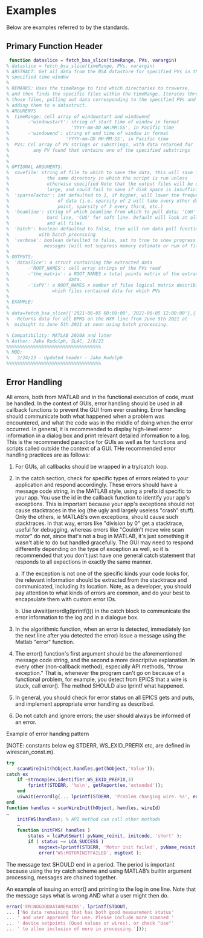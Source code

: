 # Examples

Below are examples referred to by the standards.

## Primary Function Header

```matlab
 function dataslice = fetch_bsa_slice(timeRange, PVs, varargin)
% dataslice = fetch_bsa_slice(timeRange, PVs, varargin)
% ABSTRACT: Get all data from the BSA datastore for specified PVs in the 
% specified time window
%
% REMARKS: Uses the timeRange to find which directories to traverse,
% and then finds the specific files within the timeRange. Iterates through
% those files, pulling out data corresponding to the specified PVs and
% adding them to a datastruct.
% ARGUMENTS
%  timeRange: cell array of windowstart and windowend
%       -'windowstart': string of start time of window in format 
%                       'YYYY-mm-DD HH:MM:SS', in Pacific time
%       -'windowend': string of end time of window in format 
%                     'YYYY-mm-DD HH:MM:SS', in Pacific time
%  PVs: Cel array of PV strings or substrings, with data returned for
%         any PV found that contains one of the specified substrings
%
%
% OPTIONAL ARGUMENTS:
%  savefile: string of file to which to save the data, this will save in 
%              the same directory in which the script is run unless 
%              otherwise specified Note that the output files will be quite 
%              large, and could fail to save if disk space is insufficient
%  'sparseFactor': int defaulted to 1, if higher, will lower the frequency
%                  of data (i.e. sparsity of 2 will take every other data 
%                  point, sparsity of 3 every third, etc.)
%  'beamline': string of which beamline from which to pull data; 'CUH' for 
%              hard line, 'CUS' for soft line. Default will look at all PVs
%              and all files.
%  'batch': boolean defaulted to false, true will run data pull function 
%           with batch processing
%  'verbose': boolean defaulted to false, set to true to show progress 
%             messages (will not suppress memory estimate or num of files)
%
% OUTPUTS:
%  'dataslice': a struct containing the extracted data
%       -'ROOT_NAMES': cell array strings of the PVs read
%       -'the_matrix': a ROOT_NAMES x total points matrix of the extracted
%                      data.
%       -'isPV': a ROOT_NAMES x number of files logical matrix describing
%                which files contained data for which PVs
%
% EXAMPLE:
%
% data=fetch_bsa_slice({'2021-06-05 00:00:00','2021-06-05 12:00:00'},{'BPMS'},'beamline','CUH','batch',1)
%  -Returns data for all BPMS on the HXR line from June 5th 2021 at
%  midnight to June 5th 2021 at noon using batch processing.

% Compatibility: MATLAB 2020A and later
% Author: Jake Rudolph, SLAC, 2/9/23
%%%%%%%%%%%%%%%%%%%%%%%%%%%%%%%%%%%
% MOD:
%   3/24/23 - Updated header - Jake Rudolph
%%%%%%%%%%%%%%%%%%%%%%%%%%%%%%%%%%%
```
## Error Handling
All errors, both from MATLAB and in the functional execution of code, must be handled. In the context of GUIs, error handling should be used in all callback functions to prevent the GUI from ever crashing. Error handling should communicate both what happened when a problem was encountered, and what the code was in the middle of doing when the error occurred. In general, it is recommended to display high-level error information in a dialog box and print relevant detailed information to a log. This is the recommended paractice for GUIs as well as for functions and scripts called outside the context of a GUI. THe recommended error handling practices are as follows:

1. For GUIs, all callbacks should be wrapped in a try/catch loop.

2. In the catch section, check for specific types of errors related to your application and respond accordingly. These errors should have a message code string, in the MATLAB style, using a prefix id specific to your app. You use the id in the callback function to identify your app's exceptions. This is important because your app's exceptions should not cause stacktraces in the log (the ugly and largely useless "crash" stuff). Only the others, ie MATLAB’s own exceptions, should cause such stacktraces. In that way, errors like "division by 0" get a stacktrace, useful for debugging, whereas errors like "Couldn't move wire scan motor" do not, since that's not a bug in MATLAB, it's just something it wasn't able to do but handled gracefully. The GUI may need to respond differently depending on the type of exception as well, so it is recommended that you don't just have one general catch statement that responds to all expections in exactly the same manner.

    a. If the exception is not one of the specific kinds your code looks for, the relevant information should be extracted from the stacktrace and communicated, including its location. Note, as a developer, you should pay attention to what kinds of errors are common, and do your best to encapsulate them with custom error IDs.

    b. Use uiwait(errordlg(lprintf())) in the catch block to communicate the error information to the log and in a dialogue box.

3. In the algorithmic function, when an error is detected, immediately (on the next line after you detected the error) issue a message using the Matlab "error" function.

4. The error() function's first argument should be the aforementioned message code string, and the second a more descriptive explanation. In every other (non-callback method), especially API methods, "throw exception." That is, whenever the program can't go on because of a functional problem, for example, you detect from EPICS that a wire is stuck, call error(). The method SHOULD also lprintf what happened.

5. In general, you should check for error status on all EPICS gets and puts, and implement appropriate error handling as described.

6. Do not catch and ignore errors; the user should always be informed of an error.

Example of error handing pattern

[NOTE: constants below eg STDERR, WS_EXID_PREFIX etc, are defined in wirescan_const.m).

```matlab
try
    scanWireInit(hObject,handles,get(hObject,'Value'));
catch ex
    if ~strncmp(ex.identifier,WS_EXID_PREFIX,3)
        fprintf(STDERR, '%s\n', getReport(ex,'extended'));
    end
    uiwait(errordlg(... lprintf(STDERR, 'Problem changing wire. %s', ex.message)));
end
function handles = scanWireInit(hObject, handles, wireId)
…
    initFWS(handles); % API method can call other methods
    …
    function initFWS( handles )
        status = lcaPutSmart( pvName_reinit, initcode, 'short' );
        if ( status ~= LCA_SUCCESS )
            msgtext=lprintf(STDERR, 'Motor init failed', pvName_reinit );
            error('WS:MOTORINITFAILED', msgtext );
```

The message text SHOULD end in a period. The period is important because using the try catch scheme and using MATLAB’s builtin argument processing, messages are chained together.

An example of issuing an error() and printing to the log in one line. Note that the message says what is wrong AND what a user might then do.

```matlab
error('EM:NOGOODDATAREMAINS', lprintf(STDOUT,
... ['No data remaining that has both good measurement status'
... ' and user approved for use. Please include more scanned '
... ' device setpoints (Quad values or wires), or check "Use"'
... ' to allow inclusion of more in processing.']));
```
